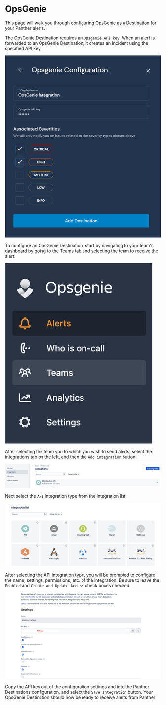 # OpsGenie

This page will walk you through configuring OpsGenie as a Destination for your Panther alerts.

The OpsGenie Destination requires an `Opsgenie API key`. When an alert is forwarded to an OpsGenie Destination, it creates an incident using the specified API key:

![](<../../../.gitbook/assets/opsegenie-panther (7) (7) (8) (1) (1) (1) (3) (8).png>)

To configure an OpsGenie Destination, start by navigating to your team's dashboard by going to the Teams tab and selecting the team to receive the alert:

![](<../../../.gitbook/assets/opsgenie1 (1) (1) (11) (3).png>)

After selecting the team you to which you wish to send alerts, select the integrations tab on the left, and then the `Add integration` button:

![](<../../../.gitbook/assets/opsgenie2 (2) (1) (1) (1) (11) (13).png>)

Next select the `API` integration type from the integration list:

![](<../../../.gitbook/assets/opsgenie3 (3) (1) (1) (1) (11) (14).png>)

After selecting the API integration type, you will be prompted to configure the name, settings, permissions, etc. of the integration. Be sure to leave the `Enabled` and `Create and Update Access` check boxes checked:

![](<../../../.gitbook/assets/opsgenie4 (4) (1) (1) (11) (11).png>)

Copy the API key out of the configuration settings and into the Panther Destinations configuration, and select the `Save Integration` button. Your OpsGenie Destination should now be ready to receive alerts from Panther
